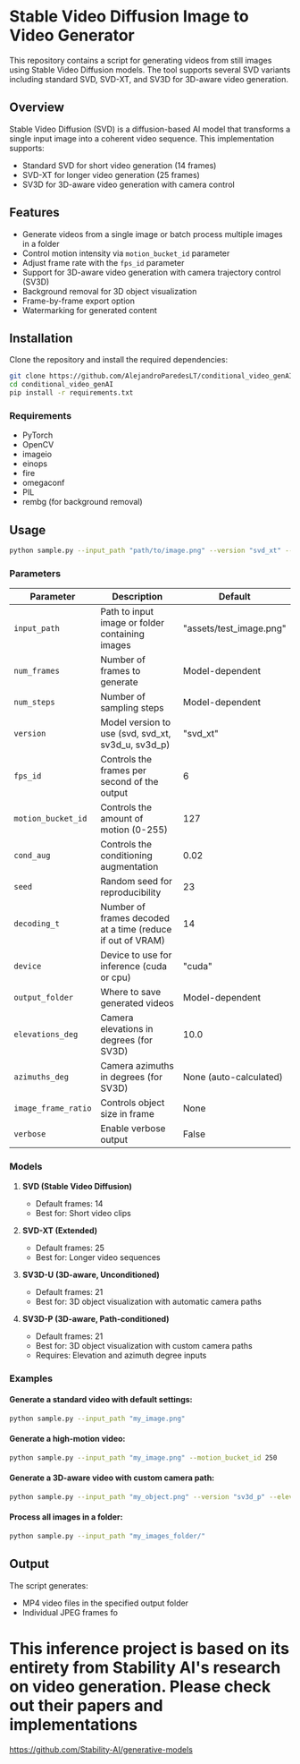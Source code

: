 # Stable Video Diffusion Image to Video Generator

This repository contains a script for generating videos from still images using Stable Video Diffusion models. The tool supports several SVD variants including standard SVD, SVD-XT, and SV3D for 3D-aware video generation.

## Overview

Stable Video Diffusion (SVD) is a diffusion-based AI model that transforms a single input image into a coherent video sequence. This implementation supports:

- Standard SVD for short video generation (14 frames)
- SVD-XT for longer video generation (25 frames)
- SV3D for 3D-aware video generation with camera control

## Features

- Generate videos from a single image or batch process multiple images in a folder
- Control motion intensity via `motion_bucket_id` parameter
- Adjust frame rate with the `fps_id` parameter
- Support for 3D-aware video generation with camera trajectory control (SV3D)
- Background removal for 3D object visualization
- Frame-by-frame export option
- Watermarking for generated content

## Installation

Clone the repository and install the required dependencies:

```bash
git clone https://github.com/AlejandroParedesLT/conditional_video_genAI
cd conditional_video_genAI
pip install -r requirements.txt
```

### Requirements

- PyTorch
- OpenCV
- imageio
- einops
- fire
- omegaconf
- PIL
- rembg (for background removal)

## Usage

```bash
python sample.py --input_path "path/to/image.png" --version "svd_xt" --motion_bucket_id 127 --fps_id 6
```

### Parameters

| Parameter | Description | Default |
|-----------|-------------|---------|
| `input_path` | Path to input image or folder containing images | "assets/test_image.png" |
| `num_frames` | Number of frames to generate | Model-dependent |
| `num_steps` | Number of sampling steps | Model-dependent |
| `version` | Model version to use (svd, svd_xt, sv3d_u, sv3d_p) | "svd_xt" |
| `fps_id` | Controls the frames per second of the output | 6 |
| `motion_bucket_id` | Controls the amount of motion (0-255) | 127 |
| `cond_aug` | Controls the conditioning augmentation | 0.02 |
| `seed` | Random seed for reproducibility | 23 |
| `decoding_t` | Number of frames decoded at a time (reduce if out of VRAM) | 14 |
| `device` | Device to use for inference (cuda or cpu) | "cuda" |
| `output_folder` | Where to save generated videos | Model-dependent |
| `elevations_deg` | Camera elevations in degrees (for SV3D) | 10.0 |
| `azimuths_deg` | Camera azimuths in degrees (for SV3D) | None (auto-calculated) |
| `image_frame_ratio` | Controls object size in frame | None |
| `verbose` | Enable verbose output | False |

### Models

1. **SVD (Stable Video Diffusion)**
   - Default frames: 14
   - Best for: Short video clips

2. **SVD-XT (Extended)**
   - Default frames: 25
   - Best for: Longer video sequences

3. **SV3D-U (3D-aware, Unconditioned)**
   - Default frames: 21
   - Best for: 3D object visualization with automatic camera paths

4. **SV3D-P (3D-aware, Path-conditioned)**
   - Default frames: 21
   - Best for: 3D object visualization with custom camera paths
   - Requires: Elevation and azimuth degree inputs

### Examples

#### Generate a standard video with default settings:
```bash
python sample.py --input_path "my_image.png"
```

#### Generate a high-motion video:
```bash
python sample.py --input_path "my_image.png" --motion_bucket_id 250
```

#### Generate a 3D-aware video with custom camera path:
```bash
python sample.py --input_path "my_object.png" --version "sv3d_p" --elevations_deg "[10,15,20,15,10,5,0]"
```

#### Process all images in a folder:
```bash
python sample.py --input_path "my_images_folder/"
```

## Output

The script generates:

- MP4 video files in the specified output folder
- Individual JPEG frames fo

# This inference project is based on its entirety from Stability AI's research on video generation. Please check out their papers and implementations

https://github.com/Stability-AI/generative-models
